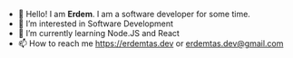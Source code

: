 - 👋 Hello! I am **Erdem**. I am a software developer for some time.
- 👀 I’m interested in Software Development
- 🌱 I’m currently learning Node.JS and React
- 📫 How to reach me https://erdemtas.dev or erdemtas.dev@gmail.com

